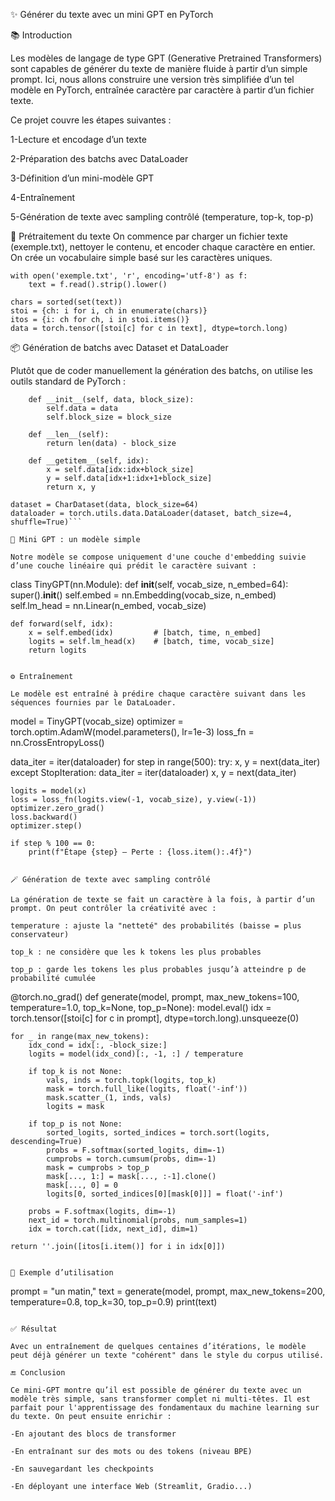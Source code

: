 ✨ Générer du texte avec un mini GPT en PyTorch

📚 Introduction

Les modèles de langage de type GPT (Generative Pretrained Transformers) sont capables de générer du texte de manière fluide à partir d’un simple prompt. Ici, nous allons construire une version très simplifiée d’un tel modèle en PyTorch, entraînée caractère par caractère à partir d’un fichier texte.

Ce projet couvre les étapes suivantes :

1-Lecture et encodage d’un texte

2-Préparation des batchs avec DataLoader

3-Définition d’un mini-modèle GPT

4-Entraînement

5-Génération de texte avec sampling contrôlé (temperature, top-k, top-p)

📝 Prétraitement du texte
On commence par charger un fichier texte (exemple.txt), nettoyer le contenu, et encoder chaque caractère en entier. On crée un vocabulaire simple basé sur les caractères uniques.

```
with open('exemple.txt', 'r', encoding='utf-8') as f:
    text = f.read().strip().lower()

chars = sorted(set(text))
stoi = {ch: i for i, ch in enumerate(chars)}
itos = {i: ch for ch, i in stoi.items()}
data = torch.tensor([stoi[c] for c in text], dtype=torch.long)
```

📦 Génération de batchs avec Dataset et DataLoader

Plutôt que de coder manuellement la génération des batchs, on utilise les outils standard de PyTorch :

```class CharDataset(torch.utils.data.Dataset):
    def __init__(self, data, block_size):
        self.data = data
        self.block_size = block_size

    def __len__(self):
        return len(data) - block_size

    def __getitem__(self, idx):
        x = self.data[idx:idx+block_size]
        y = self.data[idx+1:idx+1+block_size]
        return x, y

dataset = CharDataset(data, block_size=64)
dataloader = torch.utils.data.DataLoader(dataset, batch_size=4, shuffle=True)```

🧠 Mini GPT : un modèle simple

Notre modèle se compose uniquement d'une couche d'embedding suivie d’une couche linéaire qui prédit le caractère suivant :

```
class TinyGPT(nn.Module):
    def __init__(self, vocab_size, n_embed=64):
        super().__init__()
        self.embed = nn.Embedding(vocab_size, n_embed)
        self.lm_head = nn.Linear(n_embed, vocab_size)

    def forward(self, idx):
        x = self.embed(idx)         # [batch, time, n_embed]
        logits = self.lm_head(x)    # [batch, time, vocab_size]
        return logits
```

⚙️ Entraînement

Le modèle est entraîné à prédire chaque caractère suivant dans les séquences fournies par le DataLoader.

```
model = TinyGPT(vocab_size)
optimizer = torch.optim.AdamW(model.parameters(), lr=1e-3)
loss_fn = nn.CrossEntropyLoss()

data_iter = iter(dataloader)
for step in range(500):
    try:
        x, y = next(data_iter)
    except StopIteration:
        data_iter = iter(dataloader)
        x, y = next(data_iter)

    logits = model(x)
    loss = loss_fn(logits.view(-1, vocab_size), y.view(-1))
    optimizer.zero_grad()
    loss.backward()
    optimizer.step()

    if step % 100 == 0:
        print(f"Étape {step} – Perte : {loss.item():.4f}")
```

🪄 Génération de texte avec sampling contrôlé

La génération de texte se fait un caractère à la fois, à partir d’un prompt. On peut contrôler la créativité avec :

temperature : ajuste la "netteté" des probabilités (baisse = plus conservateur)

top_k : ne considère que les k tokens les plus probables

top_p : garde les tokens les plus probables jusqu’à atteindre p de probabilité cumulée

```
@torch.no_grad()
def generate(model, prompt, max_new_tokens=100, temperature=1.0, top_k=None, top_p=None):
    model.eval()
    idx = torch.tensor([stoi[c] for c in prompt], dtype=torch.long).unsqueeze(0)

    for _ in range(max_new_tokens):
        idx_cond = idx[:, -block_size:]
        logits = model(idx_cond)[:, -1, :] / temperature

        if top_k is not None:
            vals, inds = torch.topk(logits, top_k)
            mask = torch.full_like(logits, float('-inf'))
            mask.scatter_(1, inds, vals)
            logits = mask

        if top_p is not None:
            sorted_logits, sorted_indices = torch.sort(logits, descending=True)
            probs = F.softmax(sorted_logits, dim=-1)
            cumprobs = torch.cumsum(probs, dim=-1)
            mask = cumprobs > top_p
            mask[..., 1:] = mask[..., :-1].clone()
            mask[..., 0] = 0
            logits[0, sorted_indices[0][mask[0]]] = float('-inf')

        probs = F.softmax(logits, dim=-1)
        next_id = torch.multinomial(probs, num_samples=1)
        idx = torch.cat([idx, next_id], dim=1)

    return ''.join([itos[i.item()] for i in idx[0]])
```

🧪 Exemple d’utilisation

```
prompt = "un matin,"
text = generate(model, prompt, max_new_tokens=200, temperature=0.8, top_k=30, top_p=0.9)
print(text)
```

✅ Résultat

Avec un entraînement de quelques centaines d’itérations, le modèle peut déjà générer un texte "cohérent" dans le style du corpus utilisé.

🔚 Conclusion

Ce mini-GPT montre qu’il est possible de générer du texte avec un modèle très simple, sans transformer complet ni multi-têtes. Il est parfait pour l'apprentissage des fondamentaux du machine learning sur du texte. On peut ensuite enrichir :

-En ajoutant des blocs de transformer

-En entraînant sur des mots ou des tokens (niveau BPE)

-En sauvegardant les checkpoints

-En déployant une interface Web (Streamlit, Gradio...)